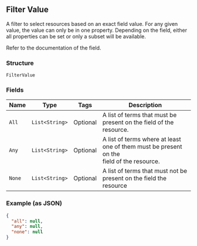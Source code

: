 ## Filter Value

A filter to select resources based on an exact field value. For any given
value, the value can only be in one property. Depending on the field, either
all properties can be set or only a subset will be available.

Refer to the documentation of the field.

### Structure

`FilterValue`

### Fields

| Name | Type | Tags | Description |
|  --- | --- | --- | --- |
| `All` | `List<String>` | Optional | A list of terms that must be present on the field of the resource. |
| `Any` | `List<String>` | Optional | A list of terms where at least one of them must be present on the<br>field of the resource. |
| `None` | `List<String>` | Optional | A list of terms that must not be present on the field the resource |

### Example (as JSON)

```json
{
  "all": null,
  "any": null,
  "none": null
}
```

